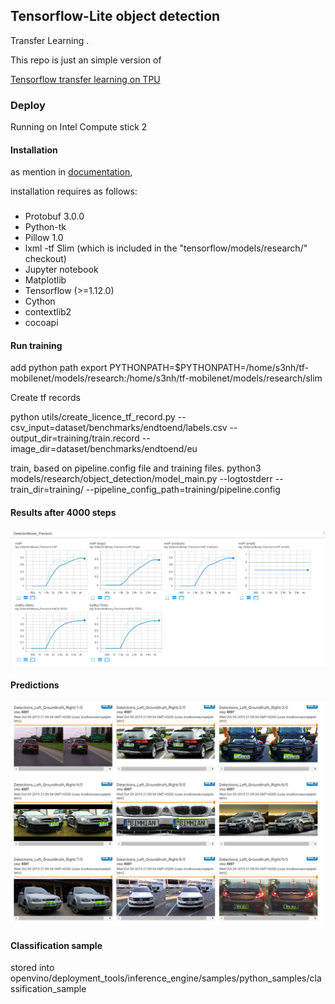 ## Tensorflow-Lite object detection 
Transfer Learning . 

This repo is just an simple version of 

[Tensorflow transfer learning on TPU](https://medium.com/tensorflow/training-and-serving-a-realtime-mobile-object-detector-in-30-minutes-with-cloud-tpus-b78971cf1193)

### Deploy

Running on Intel Compute stick 2 


#### Installation 

as mention in [documentation](https://github.com/tensorflow/models/blob/master/research/object_detection/g3doc/installation.md), 

installation requires as follows:

###
- Protobuf 3.0.0
- Python-tk
- Pillow 1.0
- lxml
-tf Slim (which is included in the "tensorflow/models/research/" checkout)
- Jupyter notebook
- Matplotlib
- Tensorflow (>=1.12.0)
- Cython
- contextlib2
- cocoapi


#### Run training

add python path
export PYTHONPATH=$PYTHONPATH=/home/s3nh/tf-mobilenet/models/research:/home/s3nh/tf-mobilenet/models/research/slim

Create tf records


python utils/create_licence_tf_record.py --csv_input=dataset/benchmarks/endtoend/labels.csv  --output_dir=training/train.record --image_dir=dataset/benchmarks/endtoend/eu


train, based on pipeline.config file and training files. 
python3 models/research/object_detection/model_main.py  --logtostderr --train_dir=training/ --pipeline_config_path=training/pipeline.config

#### Results after 4000 steps 


![results](./images/detection_boxes_precision.PNG)



#### Predictions 


![results](./images/boxes_.PNG)



#### Classification sample 



stored into openvino/deployment_tools/inference_engine/samples/python_samples/classification_sample 


